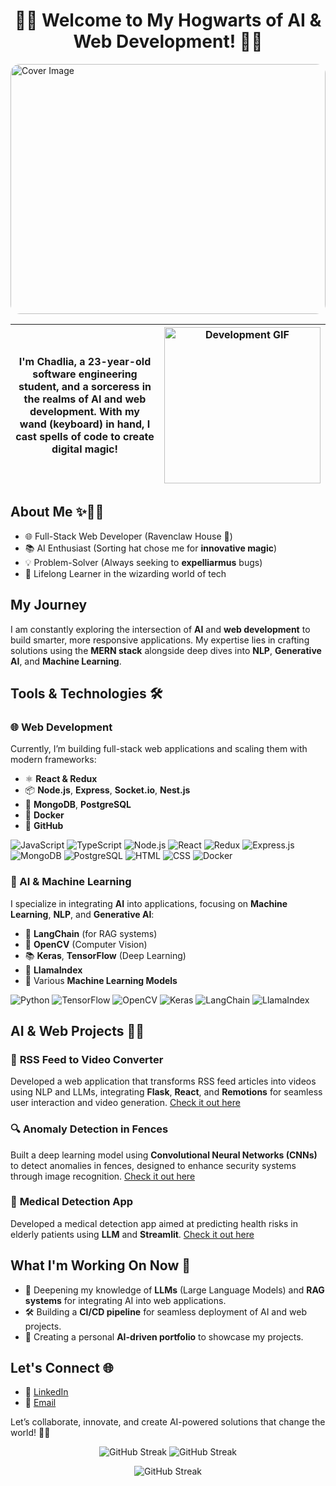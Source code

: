 
<p align="center">
    <h1 align="center">🧙‍♀️ Welcome to My Hogwarts of AI & Web Development! 🏰✨</h1>
    <img src="https://i.imgur.com/DKpDIBY.jpeg" alt="Cover Image" height="400px" width="100%" style="border-radius: 15px;">
</p>


<div align="center">
  
| I'm Chadlia, a 23-year-old software engineering student, and a sorceress in the realms of AI and web development. With my wand (keyboard) in hand, I cast spells of code to create digital magic! | <img src="https://media.giphy.com/media/SpopD7IQN2gK3qN4jS/giphy.gif" alt="Development GIF" width="250px"> |
| :---: | --- |

</div>






## About Me ✨🧙‍♀️

- 🌐 Full-Stack Web Developer (Ravenclaw House 🦅)
- 📚 AI Enthusiast (Sorting hat chose me for **innovative magic**)
- 💡 Problem-Solver (Always seeking to **expelliarmus** bugs)
- 🔮 Lifelong Learner in the wizarding world of tech



## My Journey

I am constantly exploring the intersection of **AI** and **web development** to build smarter, more responsive applications. My expertise lies in crafting solutions using the **MERN stack** alongside deep dives into **NLP**, **Generative AI**, and **Machine Learning**.

## Tools & Technologies 🛠️

### 🌐 Web Development

Currently, I’m building full-stack web applications and scaling them with modern frameworks:

- ⚛️ **React & Redux**
- 📦 **Node.js**, **Express**, **Socket.io**, **Nest.js**
- 💾 **MongoDB**, **PostgreSQL**
- 🐳 **Docker**
- 🐙 **GitHub**

![JavaScript](https://img.shields.io/badge/JavaScript-323330?style=for-the-badge&logo=javascript&logoColor=F7DF1E)
![TypeScript](https://img.shields.io/badge/-TypeScript-05122A?style=for-the-badge&color=302d41&logo=typescript&logoColor=007acc)
![Node.js](https://img.shields.io/badge/-Node-05122A?style=for-the-badge&color=302d41&logo=node.js&logoColor=3c873a)
![React](https://img.shields.io/badge/-React-05122A?style=for-the-badge&color=302d41&logo=react&logoColor=61dbfb)
![Redux](https://img.shields.io/badge/Redux-593D88?style=for-the-badge&color=302d41&logo=redux&logoColor=3c873a)
![Express.js](https://img.shields.io/badge/Express.js-404D59?style=for-the-badge&color=302d41&logo=express.js)
![MongoDB](https://img.shields.io/badge/MongoDB-4EA94B?style=for-the-badge&color=302d41&logo=mongodb)
![PostgreSQL](https://img.shields.io/badge/PostgreSQL-316192?style=for-the-badge&color=302d41&logo=postgresql)
![HTML](https://img.shields.io/badge/HTML-239120?style=for-the-badge&color=302d41&logo=html5)
![CSS](https://img.shields.io/badge/CSS-239120?&style=for-the-badge&color=302d41&logo=css3)
![Docker](https://img.shields.io/badge/Docker-2496ED?style=for-the-badge&logo=docker&logoColor=white)

### 🤖 AI & Machine Learning

I specialize in integrating **AI** into applications, focusing on **Machine Learning**, **NLP**, and **Generative AI**:

- 🤖 **LangChain** (for RAG systems)
- 🧠 **OpenCV** (Computer Vision)
- 📚 **Keras**, **TensorFlow** (Deep Learning)
- 🦙 **LlamaIndex**
- 🔄 Various **Machine Learning Models**

![Python](https://img.shields.io/badge/-Python-05122A?style=for-the-badge&color=302d41&logo=python)
![TensorFlow](https://img.shields.io/badge/-TensorFlow-05122A?style=for-the-badge&color=302d41&logo=tensorflow)
![OpenCV](https://img.shields.io/badge/OpenCV-27338e?style=for-the-badge&color=302d41&logo=opencv&logoColor=white)
![Keras](https://img.shields.io/badge/Keras-D00000?style=for-the-badge&color=302d41&logo=keras&logoColor=white)
![LangChain](https://img.shields.io/badge/-LangChain-05122A?style=for-the-badge&color=302d41)
![LlamaIndex](https://img.shields.io/badge/-LlamaIndex-05122A?style=for-the-badge&color=302d41)

## AI & Web Projects 🧠🌐

### 📰 **RSS Feed to Video Converter**  
Developed a web application that transforms RSS feed articles into videos using NLP and LLMs, integrating **Flask**, **React**, and **Remotions** for seamless user interaction and video generation. [Check it out here]([https://github.com/shadlia/rss-feed-video](https://github.com/shadlia/RSS-to-Video_LLM))

### 🔍 **Anomaly Detection in Fences**  
Built a deep learning model using **Convolutional Neural Networks (CNNs)** to detect anomalies in fences, designed to enhance security systems through image recognition. [Check it out here]([https://github.com/shadlia/anomaly_detection_fences.git](https://github.com/shadlia/Anomaly_detection))

### 🏥 **Medical Detection App**  
Developed a medical detection app aimed at predicting health risks in elderly patients using **LLM** and **Streamlit**. [Check it out here](https://github.com/shadlia/MedicalImageDetection)

## What I'm Working On Now 🔧

- 🚀 Deepening my knowledge of **LLMs** (Large Language Models) and **RAG systems** for integrating AI into web applications.
- 🛠 Building a **CI/CD pipeline** for seamless deployment of AI and web projects.
- 🎯 Creating a personal **AI-driven portfolio** to showcase my projects.

## Let's Connect 🌐

- 💬 [LinkedIn](https://www.linkedin.com/in/shadlia-el-amri-aa97211b4/)
- 📧 [Email](shadliaelamri@gmail.com)

Let’s collaborate, innovate, and create AI-powered solutions that change the world! 💫✨

<p align="center">
  <img src="https://github-readme-streak-stats.herokuapp.com/?user=shadlia&theme=radical" alt="GitHub Streak">
  <img src="https://github-readme-stats.vercel.app/api?username=shadlia&theme=radical&show_icons=true" alt="GitHub Streak">
</p>
<p align="center">
     <img src="https://github-readme-stats.vercel.app/api/top-langs/?username=shadlia&layout=compact&theme=radical&show_icons=true" alt="GitHub Streak">
</p>
